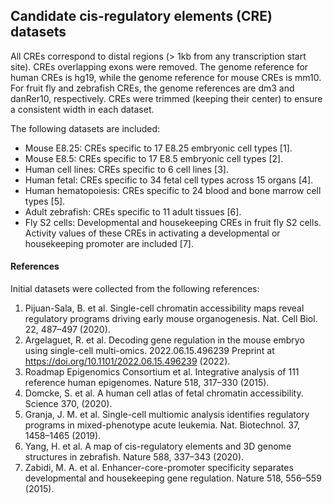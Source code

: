 ## Candidate cis-regulatory elements (CRE) datasets

All CREs correspond to distal regions (> 1kb from any transcription start site). CREs overlapping exons were removed. The genome reference for human CREs is hg19, while the genome reference for mouse CREs is mm10. For fruit fly and zebrafish CREs, the genome references are dm3 and danRer10, respectively. CREs were trimmed (keeping their center) to ensure a consistent width in each dataset.


The following datasets are included:

* Mouse E8.25: CREs specific to 17 E8.25 embryonic cell types [1].
* Mouse E8.5: CREs specific to 17 E8.5 embryonic cell types [2].
* Human cell lines: CREs specific to 6 cell lines [3].
* Human fetal: CREs specific to 34 fetal cell types across 15 organs [4].
* Human hematopoiesis: CREs specific to 24 blood and bone marrow cell types [5].
* Adult zebrafish: CREs specific to 11 adult tissues [6]. 
* Fly S2 cells: Developmental and housekeeping CREs in fruit fly S2 cells. Activity values of these CREs in activating a developmental or housekeeping promoter are included [7]. 



#### References
Initial datasets were collected from the following references:

1. Pijuan-Sala, B. et al. Single-cell chromatin accessibility maps reveal regulatory programs driving early mouse organogenesis. Nat. Cell Biol. 22, 487–497 (2020).
2. Argelaguet, R. et al. Decoding gene regulation in the mouse embryo using single-cell multi-omics. 2022.06.15.496239 Preprint at https://doi.org/10.1101/2022.06.15.496239 (2022).
3. Roadmap Epigenomics Consortium et al. Integrative analysis of 111 reference human epigenomes. Nature 518, 317–330 (2015).
4. Domcke, S. et al. A human cell atlas of fetal chromatin accessibility. Science 370, (2020).
5. Granja, J. M. et al. Single-cell multiomic analysis identifies regulatory programs in mixed-phenotype acute leukemia. Nat. Biotechnol. 37, 1458–1465 (2019).
6. Yang, H. et al. A map of cis-regulatory elements and 3D genome structures in zebrafish. Nature 588, 337–343 (2020).
7. Zabidi, M. A. et al. Enhancer-core-promoter specificity separates developmental and housekeeping gene regulation. Nature 518, 556–559 (2015).
   
